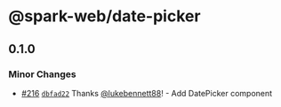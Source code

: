 # @spark-web/date-picker

## 0.1.0

### Minor Changes

- [#216](https://github.com/brighte-labs/spark-web/pull/216)
  [`dbfad22`](https://github.com/brighte-labs/spark-web/commit/dbfad220c84bb05ce5789baee6dad181dc9f7031)
  Thanks [@lukebennett88](https://github.com/lukebennett88)! - Add DatePicker
  component
